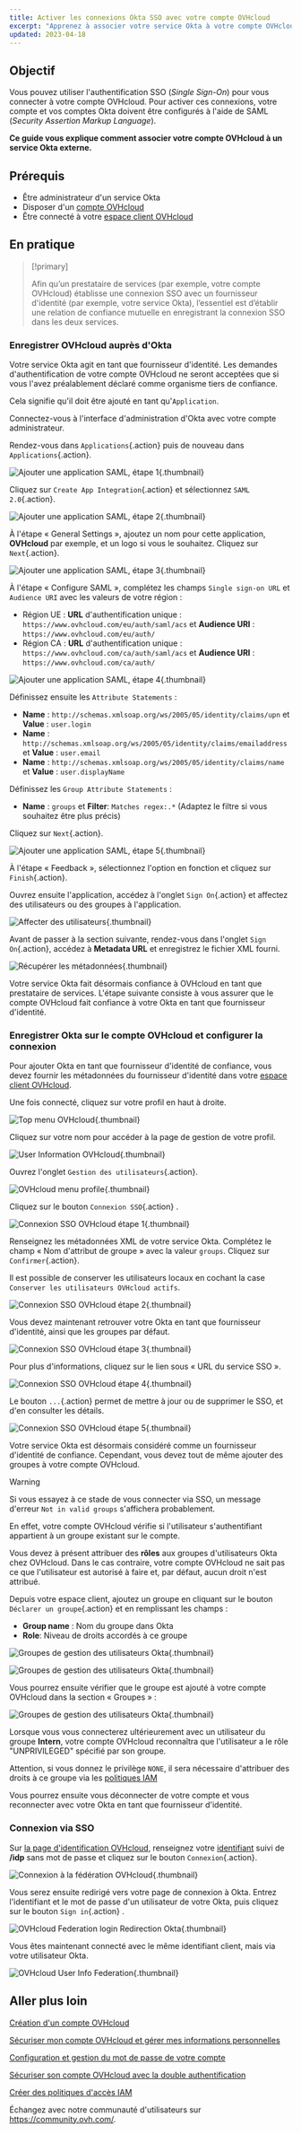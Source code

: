 ```yaml
---
title: Activer les connexions Okta SSO avec votre compte OVHcloud
excerpt: "Apprenez à associer votre service Okta à votre compte OVHcloud via SAML 2.0"
updated: 2023-04-18
---
```


## Objectif

Vous pouvez utiliser l'authentification SSO (*Single Sign-On*) pour vous connecter à votre compte OVHcloud. Pour activer ces connexions, votre compte et vos comptes Okta doivent être configurés à l'aide de SAML (*Security Assertion Markup Language*).

**Ce guide vous explique comment associer votre compte OVHcloud à un service Okta externe.**

## Prérequis

- Être administrateur d'un service Okta
- Disposer d'un [compte OVHcloud](/pages/account_and_service_management/account_information/ovhcloud-account-creation)
- Être connecté à votre [espace client OVHcloud](https://www.ovh.com/auth/?action=gotomanager&from=https://www.ovh.com/fr/&ovhSubsidiary=fr)

## En pratique

> [!primary]
>
> Afin qu’un prestataire de services (par exemple, votre compte OVHcloud) établisse une connexion SSO avec un fournisseur d'identité (par exemple, votre service Okta), l’essentiel est d’établir une relation de confiance mutuelle en enregistrant la connexion SSO dans les deux services.
>

### Enregistrer OVHcloud auprès d'Okta

Votre service Okta agit en tant que fournisseur d'identité. Les demandes d'authentification de votre compte OVHcloud ne seront acceptées que si vous l'avez préalablement déclaré comme organisme tiers de confiance.

Cela signifie qu'il doit être ajouté en tant qu'`Application`.

Connectez-vous à l'interface d'administration d'Okta avec votre compte administrateur.

Rendez-vous dans `Applications`{.action} puis de nouveau dans `Applications`{.action}.

![Ajouter une application SAML, étape 1](images/OKTA_add_application_step1.png){.thumbnail}

Cliquez sur `Create App Integration`{.action} et sélectionnez `SAML 2.0`{.action}.

![Ajouter une application SAML, étape 2](images/OKTA_add_application_step2.png){.thumbnail}

À l'étape « General Settings », ajoutez un nom pour cette application, **OVHcloud** par exemple, et un logo si vous le souhaitez. Cliquez sur `Next`{.action}.

![Ajouter une application SAML, étape 3](images/OKTA_add_application_step3.png){.thumbnail}

À l'étape « Configure SAML », complétez les champs `Single sign-on URL` et `Audience URI` avec les valeurs de votre région : 

- Région UE : **URL** d'authentification unique : `https://www.ovhcloud.com/eu/auth/saml/acs` et **Audience URI** : `https://www.ovhcloud.com/eu/auth/`
- Région CA : **URL** d'authentification unique : `https://www.ovhcloud.com/ca/auth/saml/acs` et **Audience URI** : `https://www.ovhcloud.com/ca/auth/`

![Ajouter une application SAML, étape 4](images/OKTA_add_application_step4.png){.thumbnail}

Définissez ensuite les `Attribute Statements` :

- **Name** : `http://schemas.xmlsoap.org/ws/2005/05/identity/claims/upn` et **Value** : `user.login`
- **Name** : `http://schemas.xmlsoap.org/ws/2005/05/identity/claims/emailaddress` et **Value** : `user.email`
- **Name** : `http://schemas.xmlsoap.org/ws/2005/05/identity/claims/name` et **Value** : `user.displayName`

Définissez les `Group Attribute Statements` :

- **Name** : `groups` et **Filter**: `Matches regex:.*` (Adaptez le filtre si vous souhaitez être plus précis)

Cliquez sur `Next`{.action}.

![Ajouter une application SAML, étape 5](images/OKTA_add_application_step5.png){.thumbnail}

À l'étape « Feedback », sélectionnez l'option en fonction et cliquez sur `Finish`{.action}.

Ouvrez ensuite l'application, accédez à l'onglet `Sign On`{.action} et affectez des utilisateurs ou des groupes à l'application.

![Affecter des utilisateurs](images/OKTA_add_user.png){.thumbnail}

Avant de passer à la section suivante, rendez-vous dans l'onglet `Sign On`{.action}, accédez à **Metadata URL** et enregistrez le fichier XML fourni.

![Récupérer les métadonnées](images/OKTA_retrieve_metadata.png){.thumbnail}

Votre service Okta fait désormais confiance à OVHcloud en tant que prestataire de services. L'étape suivante consiste à vous assurer que le compte OVHcloud fait confiance à votre Okta en tant que fournisseur d'identité.

### Enregistrer Okta sur le compte OVHcloud et configurer la connexion

Pour ajouter Okta en tant que fournisseur d'identité de confiance, vous devez fournir les métadonnées du fournisseur d'identité dans votre [espace client OVHcloud](https://www.ovh.com/auth/?action=gotomanager&from=https://www.ovh.com/fr/&ovhSubsidiary=fr).

Une fois connecté, cliquez sur votre profil en haut à droite.

![Top menu OVHcloud](images/ovhcloud_top_menu.png){.thumbnail}

Cliquez sur votre nom pour accéder à la page de gestion de votre profil.

![User Information OVHcloud](images/ovhcloud_user_infos.png){.thumbnail}

Ouvrez l'onglet `Gestion des utilisateurs`{.action}.

![OVHcloud menu profile](images/ovhcloud_profile_menu.png){.thumbnail}

Cliquez sur le bouton `Connexion SSO`{.action} .

![Connexion SSO OVHcloud étape 1](images/ovhcloud_user_management_connect_sso_1.png){.thumbnail}

Renseignez les métadonnées XML de votre service Okta. Complétez le champ « Nom d'attribut de groupe » avec la valeur `groups`. Cliquez sur `Confirmer`{.action}.

Il est possible de conserver les utilisateurs locaux en cochant la case `Conserver les utilisateurs OVHcloud actifs`.

![Connexion SSO OVHcloud étape 2](images/ovhcloud_add_federation.png){.thumbnail}

Vous devez maintenant retrouver votre Okta en tant que fournisseur d'identité, ainsi que les groupes par défaut.

![Connexion SSO OVHcloud étape 3](images/ovhcloud_add_federation_success.png){.thumbnail}

Pour plus d'informations, cliquez sur le lien sous « URL du service SSO ».

![Connexion SSO OVHcloud étape 4](images/ovhcloud_idp_details.png){.thumbnail}

Le bouton `...`{.action} permet de mettre à jour ou de supprimer le SSO, et d'en consulter les détails.

![Connexion SSO OVHcloud étape 5](images/ovhcloud_user_management_connect_sso_5.png){.thumbnail}

Votre service Okta est désormais considéré comme un fournisseur d'identité de confiance. Cependant, vous devez tout de même ajouter des groupes à votre compte OVHcloud.

> [!warning]
> Si vous essayez à ce stade de vous connecter via SSO, un message d'erreur `Not in valid groups` s'affichera probablement.
>
> En effet, votre compte OVHcloud vérifie si l'utilisateur s'authentifiant appartient à un groupe existant sur le compte.
>

Vous devez à présent attribuer des **rôles** aux groupes d'utilisateurs Okta chez OVHcloud. Dans le cas contraire, votre compte OVHcloud ne sait pas ce que l'utilisateur est autorisé à faire et, par défaut, aucun droit n'est attribué.

Depuis votre espace client, ajoutez un groupe en cliquant sur le bouton `Déclarer un groupe`{.action} et en remplissant les champs :

- **Group name** : Nom du groupe dans Okta
- **Role**: Niveau de droits accordés à ce groupe

![Groupes de gestion des utilisateurs Okta](images/ovhcloud_user_management_groups_1.png){.thumbnail}

![Groupes de gestion des utilisateurs Okta](images/ovhcloud_user_management_groups_2.png){.thumbnail}

Vous pourrez ensuite vérifier que le groupe est ajouté à votre compte OVHcloud dans la section « Groupes » :

![Groupes de gestion des utilisateurs Okta](images/ovhcloud_user_management_groups_3.png){.thumbnail}

Lorsque vous vous connecterez ultérieurement avec un utilisateur du groupe **Intern**, votre compte OVHcloud reconnaîtra que l'utilisateur a le rôle "UNPRIVILEGED" spécifié par son groupe.

Attention, si vous donnez le privilège `NONE`, il sera nécessaire d'attribuer des droits à ce groupe via les [politiques IAM](/pages/account_and_service_management/account_information/iam-policy-ui)

Vous pourrez ensuite vous déconnecter de votre compte et vous reconnecter avec votre Okta en tant que fournisseur d'identité.

### Connexion via SSO

Sur [la page d'identification OVHcloud](https://www.ovh.com/auth/?action=gotomanager&from=https://www.ovh.com/fr/&ovhSubsidiary=fr), renseignez votre [identifiant](/pages/account_and_service_management/account_information/ovhcloud-account-creation#quel-est-mon-identifiant-client) suivi de **/idp** sans mot de passe et cliquez sur le bouton `Connexion`{.action}.

![Connexion à la fédération OVHcloud](images/ovhcloud_federation_login_1.png){.thumbnail}

Vous serez ensuite redirigé vers votre page de connexion à Okta. Entrez l'identifiant et le mot de passe d'un utilisateur de votre Okta, puis cliquez sur le bouton `Sign in`{.action} .

![OVHcloud Federation login Redirection Okta](images/OKTA_login.png){.thumbnail}

Vous êtes maintenant connecté avec le même identifiant client, mais via votre utilisateur Okta.

![OVHcloud User Info Federation](images/ovhcloud_user_infos_federation.png){.thumbnail}

## Aller plus loin

[Création d'un compte OVHcloud](/pages/account_and_service_management/account_information/ovhcloud-account-creation)

[Sécuriser mon compte OVHcloud et gérer mes informations personnelles](/pages/account_and_service_management/account_information/all_about_username)

[Configuration et gestion du mot de passe de votre compte](/pages/account_and_service_management/account_information/manage-ovh-password)

[Sécuriser son compte OVHcloud avec la double authentification](/pages/account_and_service_management/account_information/secure-ovhcloud-account-with-2fa)

[Créer des politiques d'accès IAM](/pages/account_and_service_management/account_information/iam-policy-ui)

Échangez avec notre communauté d'utilisateurs sur <https://community.ovh.com/>.